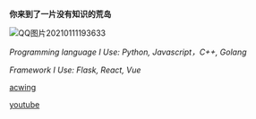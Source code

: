 **你来到了一片没有知识的荒岛**

![QQ图片20210111193633](https://user-images.githubusercontent.com/61461791/117250512-ec12e500-ae75-11eb-8be8-413a68c607a8.gif)


*Programming language I Use: Python, Javascript，C++, Golang*

*Framework I Use: Flask, React, Vue*

[acwing](https://www.acwing.com/user/myspace/index/35941/)

[youtube](https://www.youtube.com/channel/UCBMjvhYIGKrCzbi-fEWOBkg)


